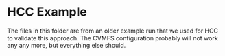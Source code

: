 # HCC Example

The files in this folder are from an older example run that we used for HCC to 
validate this approach.  The CVMFS configuration probably will not work any
any more, but everything else should.